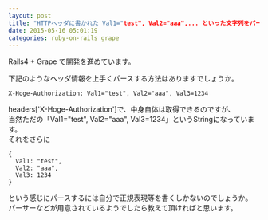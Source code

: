 ```yaml
---
layout: post
title: "HTTPヘッダに書かれた Val1="test", Val2="aaa",... といった文字列をパースしたい"
date: 2015-05-16 05:01:19
categories: ruby-on-rails grape
---
```

<p>Rails4 + Grape で開発を進めています。</p>

<p>下記のようなヘッダ情報を上手くパースする方法はありますでしょうか。</p>

<pre><code>X-Hoge-Authorization: Val1="test", Val2="aaa", Val3=1234
</code></pre>

<p>headers['X-Hoge-Authorization']で、中身自体は取得できるのですが、<br>
当然ただの「Val1="test", Val2="aaa", Val3=1234」というStringになっています。<br>
それをさらに</p>

<pre><code>{
  Val1: "test",
  Val2: "aaa",
  Val3: 1234
}
</code></pre>

<p>という感じにパースするには自分で正規表現等を書くしかないのでしょうか。<br>
パーサーなどが用意されているようでしたら教えて頂ければと思います。</p>
